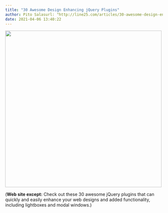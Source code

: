 ```yaml
---
title: "30 Awesome Design Enhancing jQuery Plugins"
author: Pito Salasurl: "http://line25.com/articles/30-awesome-design-enhancing-jquery-plugins" cover: "https://rdl.ink/render/http%3A%2F%2Fline25.com%2Farticles%2F30-awesome-design-enhancing-jquery-plugins" 
date: 2021-04-06 13:40:22
---
```

<img src=https://rdl.ink/render/http%3A%2F%2Fline25.com%2Farticles%2F30-awesome-design-enhancing-jquery-plugins width="500">



(**Web site except:** Check out these 30 awesome jQuery plugins that can quickly and easily enhance your web designs and added functionality, including lightboxes and modal windows.) 

